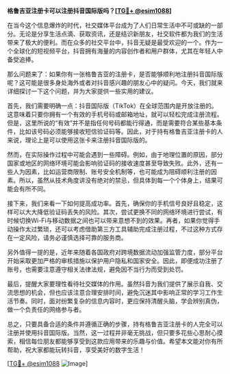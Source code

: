 **格鲁吉亚注册卡可以注册抖音国际版吗？[[TG💪+ @esim1088](https://t.me/s/esim1088)]**

在当今这个信息爆炸的时代，社交媒体平台成为了人们日常生活中不可或缺的一部分。无论是分享生活点滴、获取资讯，还是结识新朋友，社交软件都为我们的生活带来了极大的便利。而在众多的社交平台中，抖音无疑是最受欢迎的一个。作为一个全球化的短视频平台，抖音拥有海量的内容创作者和用户群体，尤其在年轻人中备受追捧。

那么问题来了：如果你有一张格鲁吉亚的注册卡，是否能够顺利地注册抖音国际版呢？这可能是很多身处海外或者对抖音感兴趣的朋友心中的疑问。今天，我们就来详细探讨一下这个问题，并为大家提供一些实用的建议。

首先，我们需要明确一点：抖音国际版（TikTok）在全球范围内是开放注册的。这意味着只要你拥有一个有效的手机号码或邮箱地址，就可以轻松完成注册流程。但是，这里所说的“有效”并不是指任何号码都能行得通，而是需要符合某些基本条件，比如该号码必须能够接收短信验证码等。因此，对于持有格鲁吉亚注册卡的人来说，理论上是可以使用这张卡来注册抖音国际版的。

然而，在实际操作过程中可能会遇到一些障碍。例如，由于地理位置的原因，部分国家或地区的网络环境可能会影响验证码的接收速度甚至导致失败。此外，还有一些人为因素，比如运营商限制、账号安全机制等，也可能成为阻碍顺利注册的因素。所以，虽然从技术角度讲没有绝对的禁忌，但具体到每一个个体身上，结果可能会有所不同。

接下来，我们来看一下如何提高成功率。首先，确保你的手机信号良好且稳定，这样可以大大降低验证码丢失的风险。其次，尝试更换不同的网络环境进行尝试，有时候切换Wi-Fi与移动数据之间也可以带来意想不到的效果。再者，如果你觉得手动操作太过繁琐，还可以考虑借助第三方工具辅助完成注册过程，不过这种方式存在一定风险，请务必谨慎选择可靠的服务商。

另外值得一提的是，近年来随着各国政府对跨境数据流动加强监管力度，部分平台开始采取更加严格的审核措施以保护用户隐私和国家安全。因此，即便成功注册了账号，也需要注意遵守相关法律法规，避免因不当行为而受到处罚。

最后，提醒大家要理性看待社交媒体的作用。虽然抖音为我们提供了展示自我、交流思想的机会，但也应该注意合理安排时间，避免沉迷其中影响正常的学习工作生活节奏。同时，面对纷繁复杂的信息内容时，更应保持清醒头脑，学会辨别真伪，做一个负责任的网络参与者。

总之，只要具备合适的条件并遵循正确的步骤，持有格鲁吉亚注册卡的人完全可以注册并使用抖音国际版。当然，这一过程并非毫无挑战，但只要多花些心思耐心摸索，相信每位朋友都能够享受到这款应用带来的乐趣与价值。希望本文能对你有所帮助，祝大家都能玩转抖音，享受美好的数字生活！

[[TG💪+ @esim1088](https://t.me/s/esim1088) ![Image](https://i.postimg.cc/4NQfJmqS/Snipaste-2025-05-13-00-14-12.png)]
